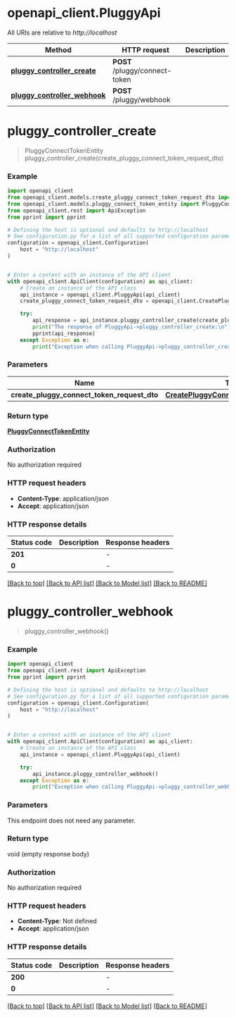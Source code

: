 # openapi_client.PluggyApi

All URIs are relative to *http://localhost*

Method | HTTP request | Description
------------- | ------------- | -------------
[**pluggy_controller_create**](PluggyApi.md#pluggy_controller_create) | **POST** /pluggy/connect-token | 
[**pluggy_controller_webhook**](PluggyApi.md#pluggy_controller_webhook) | **POST** /pluggy/webhook | 


# **pluggy_controller_create**
> PluggyConnectTokenEntity pluggy_controller_create(create_pluggy_connect_token_request_dto)



### Example


```python
import openapi_client
from openapi_client.models.create_pluggy_connect_token_request_dto import CreatePluggyConnectTokenRequestDto
from openapi_client.models.pluggy_connect_token_entity import PluggyConnectTokenEntity
from openapi_client.rest import ApiException
from pprint import pprint

# Defining the host is optional and defaults to http://localhost
# See configuration.py for a list of all supported configuration parameters.
configuration = openapi_client.Configuration(
    host = "http://localhost"
)


# Enter a context with an instance of the API client
with openapi_client.ApiClient(configuration) as api_client:
    # Create an instance of the API class
    api_instance = openapi_client.PluggyApi(api_client)
    create_pluggy_connect_token_request_dto = openapi_client.CreatePluggyConnectTokenRequestDto() # CreatePluggyConnectTokenRequestDto | 

    try:
        api_response = api_instance.pluggy_controller_create(create_pluggy_connect_token_request_dto)
        print("The response of PluggyApi->pluggy_controller_create:\n")
        pprint(api_response)
    except Exception as e:
        print("Exception when calling PluggyApi->pluggy_controller_create: %s\n" % e)
```



### Parameters


Name | Type | Description  | Notes
------------- | ------------- | ------------- | -------------
 **create_pluggy_connect_token_request_dto** | [**CreatePluggyConnectTokenRequestDto**](CreatePluggyConnectTokenRequestDto.md)|  | 

### Return type

[**PluggyConnectTokenEntity**](PluggyConnectTokenEntity.md)

### Authorization

No authorization required

### HTTP request headers

 - **Content-Type**: application/json
 - **Accept**: application/json

### HTTP response details

| Status code | Description | Response headers |
|-------------|-------------|------------------|
**201** |  |  -  |
**0** |  |  -  |

[[Back to top]](#) [[Back to API list]](../README.md#documentation-for-api-endpoints) [[Back to Model list]](../README.md#documentation-for-models) [[Back to README]](../README.md)

# **pluggy_controller_webhook**
> pluggy_controller_webhook()



### Example


```python
import openapi_client
from openapi_client.rest import ApiException
from pprint import pprint

# Defining the host is optional and defaults to http://localhost
# See configuration.py for a list of all supported configuration parameters.
configuration = openapi_client.Configuration(
    host = "http://localhost"
)


# Enter a context with an instance of the API client
with openapi_client.ApiClient(configuration) as api_client:
    # Create an instance of the API class
    api_instance = openapi_client.PluggyApi(api_client)

    try:
        api_instance.pluggy_controller_webhook()
    except Exception as e:
        print("Exception when calling PluggyApi->pluggy_controller_webhook: %s\n" % e)
```



### Parameters

This endpoint does not need any parameter.

### Return type

void (empty response body)

### Authorization

No authorization required

### HTTP request headers

 - **Content-Type**: Not defined
 - **Accept**: application/json

### HTTP response details

| Status code | Description | Response headers |
|-------------|-------------|------------------|
**200** |  |  -  |
**0** |  |  -  |

[[Back to top]](#) [[Back to API list]](../README.md#documentation-for-api-endpoints) [[Back to Model list]](../README.md#documentation-for-models) [[Back to README]](../README.md)

